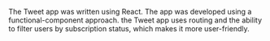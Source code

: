 The Tweet app was written using React. The app was developed using a functional-component approach. the Tweet app uses routing and the ability to filter users by subscription status, which makes it more user-friendly.